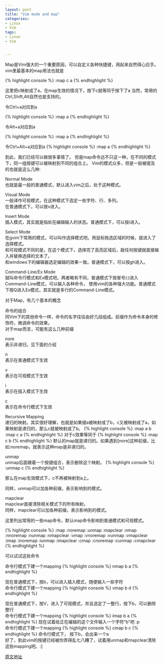 ```yaml
---
layout: post
title: "Vim mode and map"
categories:
- Linux
- Vim
tags:
- Linux
- Vim


--- 
```


Map是Vim强大的一个重要原因，可以自定义各种快捷键，用起来自然得心应手。
vim里最基本的map用法也就是  

{% highlight console %}
:map c a
{% endhighlight %}

这里把c映射成了a，在map生效的情况下，按下c就等同于按下了a
当然，常用的Ctrl,Shift,Alt自然也是支持的。  

令Ctrl+a对应到a

{% highlight console %}
:map <C-a> a
{% endhighlight %}

令Alt+a对应到a

{% highlight console %}
:map <A-a> a
{% endhighlight %}

令Ctrl+Alt+a对应到a
{% highlight console %}
:map <C-A-a> a
{% endhighlight %}

到此，我们已经可以做很多事情了。
但是map命令远不只这一种，在不同的模式下，同一组按键可以被映射到不同的组合上。
Vim的模式众多，但是一般被提及的也就是这么几种:  

Normal Mode  
也就是最一般的普通模式，默认进入vim之后，处于这种模式。  

Visual Mode  
一般译作可视模式，在这种模式下选定一些字符、行、多列。  
在普通模式下，可以按v进入。  

Insert Mode  
插入模式，其实就是指处在编辑输入的状态。普通模式下，可以按i进入。  

Select Mode  
在gvim下常用的模式，可以叫作选择模式吧。用鼠标拖选区域的时候，就进入了选择模式。  
和可视模式不同的是，在这个模式下，选择完了高亮区域后，敲任何按键就直接输入并替换选择的文本了。  
和windows下的编辑器选定编辑的效果一致。普通模式下，可以按gh进入。  

Command-Line/Ex Mode  
就叫命令行模式和Ex模式吧。两者略有不同，普通模式下按冒号(:)进入Command-Line模式，可以输入各种命令，
使用vim的各种强大功能。普通模式下按Q进入Ex模式，其实就是多行的Command-Line模式。  

对于Map，有几个基本的概念  

命令的组合  
同Vim下的其他命令一样，命令的名字往往由好几段组成。前缀作为命令本身的修饰符，微调命令的效果。  
对于map而言，可能有这么几种前缀  

nore  
表示非递归，见下面的介绍  

n  
表示在普通模式下生效  

v  
表示在可视模式下生效  

i  
表示在插入模式下生效  

c  
表示在命令行模式下生效  

Recursive Mapping  
递归的映射。其实很好理解，也就是如果键a被映射成了b，c又被映射成了a，如果映射是递归的，那么c就被映射成了b。
{% highlight console %}
:map a b
:map c a
{% endhighlight %}
对于c效果等同于
{% highlight console %}
:map c b
{% endhighlight %}
默认的map就是递归的。如果遇到[nore]这种前缀，比如:noremap，就表示这种map是非递归的。

unmap  
unmap后面跟着一个按键组合，表示删除这个映射。
{% highlight console %}
:unmap c
{% endhighlight %}

那么在map生效模式下，c不再被映射到a上。  

同样，unmap可以加各种前缀，表示影响到的模式。  

mapclear  
mapclear直接清除相关模式下的所有映射。  
同样，mapclear可以加各种前缀，表示影响到的模式。  

这里列出常用的一些map命令，默认map命令影响到普通模式和可视模式。

{% highlight console %}
:map :noremap :unmap :mapclear
:nmap :nnoremap :nunmap :nmapclear
:vmap :vnoremap :vunmap :vmapclear
:imap :inoremap :iunmap :imapclear
:cmap :cnoremap :cunmap :cmapclear
{% endhighlight %}

可以试试这些命令  

命令行模式下建一个mapping
{% highlight console %}
 nmap b a 
{% endhighlight %}

现在普通模式下，按b，可以进入插入模式，随便输入一些字符  
命令行模式下建一个mapping
{% highlight console %}
 vmap b d 
{% endhighlight %}

现在普通模式下，按V，进入了可视模式，并且选定了一整行，按下b，可以删除整行  
命令行模式下建一个mapping
{% highlight console %}
 imap b a 
{% endhighlight %}
现在试着给正在编辑的这个文件输入一个字符”b”吧 :p  
命令行模式下建一个mapping
{% highlight console %}
 cmap b c 
{% endhighlight %}
命令行模式下， 按下b，会出来一个a  
好了，到此vim的按键已经被你弄得乱七八糟了，试着用unmap和mapclear清除这些mapping吧。:]

[原文地址](http://haoxiang.org/2011/09/vim-modes-and-mappin/)